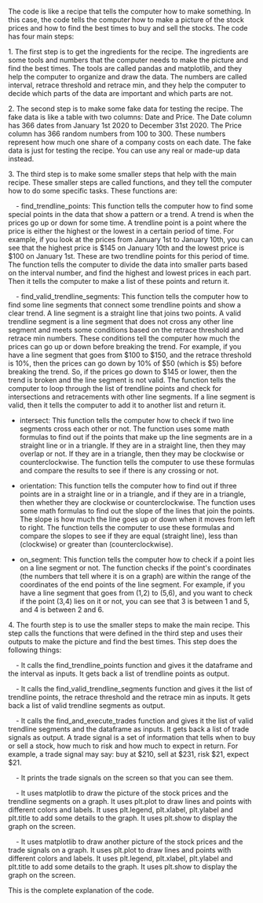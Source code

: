The code is like a recipe that tells the computer how to make something. In this case, the code tells the computer how to make a picture of the stock prices and how to find the best times to buy and sell the stocks. The code has four main steps:

1\. The first step is to get the ingredients for the recipe. The ingredients are some tools and numbers that the computer needs to make the picture and find the best times. The tools are called pandas and matplotlib, and they help the computer to organize and draw the data. The numbers are called interval, retrace threshold and retrace min, and they help the computer to decide which parts of the data are important and which parts are not.

2\. The second step is to make some fake data for testing the recipe. The fake data is like a table with two columns: Date and Price. The Date column has 366 dates from January 1st 2020 to December 31st 2020. The Price column has 366 random numbers from 100 to 300. These numbers represent how much one share of a company costs on each date. The fake data is just for testing the recipe. You can use any real or made-up data instead.

3\. The third step is to make some smaller steps that help with the main recipe. These smaller steps are called functions, and they tell the computer how to do some specific tasks. These functions are:

    - find_trendline_points: This function tells the computer how to find some special points in the data that show a pattern or a trend. A trend is when the prices go up or down for some time. A trendline point is a point where the price is either the highest or the lowest in a certain period of time. For example, if you look at the prices from January 1st to January 10th, you can see that the highest price is $145 on January 10th and the lowest price is $100 on January 1st. These are two trendline points for this period of time. The function tells the computer to divide the data into smaller parts based on the interval number, and find the highest and lowest prices in each part. Then it tells the computer to make a list of these points and return it.

    - find_valid_trendline_segments: This function tells the computer how to find some line segments that connect some trendline points and show a clear trend. A line segment is a straight line that joins two points. A valid trendline segment is a line segment that does not cross any other line segment and meets some conditions based on the retrace threshold and retrace min numbers. These conditions tell the computer how much the prices can go up or down before breaking the trend. For example, if you have a line segment that goes from $100 to $150, and the retrace threshold is 10%, then the prices can go down by 10% of $50 (which is $5) before breaking the trend. So, if the prices go down to $145 or lower, then the trend is broken and the line segment is not valid. The function tells the computer to loop through the list of trendline points and check for intersections and retracements with other line segments. If a line segment is valid, then it tells the computer to add it to another list and return it.

- intersect: This function tells the computer how to check if two line segments cross each other or not. The function uses some math formulas to find out if the points that make up the line segments are in a straight line or in a triangle. If they are in a straight line, then they may overlap or not. If they are in a triangle, then they may be clockwise or counterclockwise. The function tells the computer to use these formulas and compare the results to see if there is any crossing or not.

- orientation: This function tells the computer how to find out if three points are in a straight line or in a triangle, and if they are in a triangle, then whether they are clockwise or counterclockwise. The function uses some math formulas to find out the slope of the lines that join the points. The slope is how much the line goes up or down when it moves from left to right. The function tells the computer to use these formulas and compare the slopes to see if they are equal (straight line), less than (clockwise) or greater than (counterclockwise).

- on_segment: This function tells the computer how to check if a point lies on a line segment or not. The function checks if the point's coordinates (the numbers that tell where it is on a graph) are within the range of the coordinates of the end points of the line segment. For example, if you have a line segment that goes from (1,2) to (5,6), and you want to check if the point (3,4) lies on it or not, you can see that 3 is between 1 and 5, and 4 is between 2 and 6.

4\. The fourth step is to use the smaller steps to make the main recipe. This step calls the functions that were defined in the third step and uses their outputs to make the picture and find the best times. This step does the following things:

    - It calls the find_trendline_points function and gives it the dataframe and the interval as inputs. It gets back a list of trendline points as output.

    - It calls the find_valid_trendline_segments function and gives it the list of trendline points, the retrace threshold and the retrace min as inputs. It gets back a list of valid trendline segments as output.

    - It calls the find_and_execute_trades function and gives it the list of valid trendline segments and the dataframe as inputs. It gets back a list of trade signals as output. A trade signal is a set of information that tells when to buy or sell a stock, how much to risk and how much to expect in return. For example, a trade signal may say: buy at $210, sell at $231, risk $21, expect $21.

    - It prints the trade signals on the screen so that you can see them.

    - It uses matplotlib to draw the picture of the stock prices and the trendline segments on a graph. It uses plt.plot to draw lines and points with different colors and labels. It uses plt.legend, plt.xlabel, plt.ylabel and plt.title to add some details to the graph. It uses plt.show to display the graph on the screen.

    - It uses matplotlib to draw another picture of the stock prices and the trade signals on a graph. It uses plt.plot to draw lines and points with different colors and labels. It uses plt.legend, plt.xlabel, plt.ylabel and plt.title to add some details to the graph. It uses plt.show to display the graph on the screen.

This is the complete explanation of the code.
